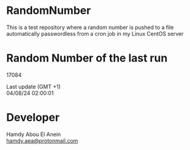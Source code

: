 # RandomNumber    
This is a test repository where a random number is pushed to a file automatically passwordless from a cron job in my Linux CentOS server    
# Random Number of the last run   
17084
      
Last update (GMT +1)    
04/08/24 02:00:01
# Developer    
Hamdy Abou El Anein   
hamdy.aea@protonmail.com
